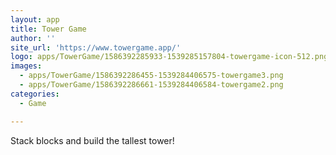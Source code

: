 ```yaml
---
layout: app
title: Tower Game
author: ''
site_url: 'https://www.towergame.app/'
logo: apps/TowerGame/1586392285933-1539285157804-towergame-icon-512.png
images:
  - apps/TowerGame/1586392286455-1539284406575-towergame3.png
  - apps/TowerGame/1586392286661-1539284406584-towergame2.png
categories:
  - Game

---
```

Stack blocks and build the tallest tower!
